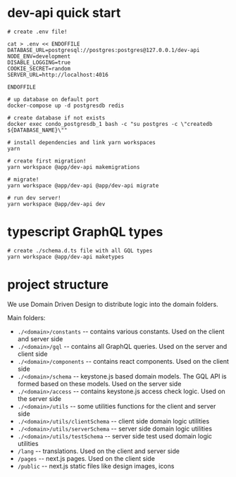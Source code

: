 # dev-api quick start

```
# create .env file!

cat > .env << ENDOFFILE
DATABASE_URL=postgresql://postgres:postgres@127.0.0.1/dev-api
NODE_ENV=development
DISABLE_LOGGING=true
COOKIE_SECRET=random
SERVER_URL=http://localhost:4016

ENDOFFILE

# up database on default port
docker-compose up -d postgresdb redis

# create database if not exists
docker exec condo_postgresdb_1 bash -c "su postgres -c \"createdb ${DATABASE_NAME}\""

# install dependencies and link yarn workspaces
yarn

# create first migration!
yarn workspace @app/dev-api makemigrations

# migrate!
yarn workspace @app/dev-api @app/dev-api migrate

# run dev server!
yarn workspace @app/dev-api dev
```

# typescript GraphQL types

```
# create ./schema.d.ts file with all GQL types
yarn workspace @app/dev-api maketypes
```

# project structure

We use Domain Driven Design to distribute logic into the domain folders.

Main folders:
 - `./<domain>/constants` -- contains various constants. Used on the client and server side
 - `./<domain>/gql` -- contains all GraphQL queries. Used on the server and client side
 - `./<domain>/components` -- contains react components. Used on the client side
 - `./<domain>/schema` -- keystone.js based domain models. The GQL API is formed based on these models. Used on the server side
 - `./<domain>/access` -- contains keystone.js access check logic. Used on the server side
 - `./<domain>/utils` -- some utilities functions for the client and server side
 - `./<domain>/utils/clientSchema` -- client side domain logic utilities
 - `./<domain>/utils/serverSchema` -- server side domain logic utilities
 - `./<domain>/utils/testSchema` -- server side test used domain logic utilities
 - `/lang` -- translations. Used on the client and server side
 - `/pages` -- next.js pages. Used on the client side
 - `/public` -- next.js static files like design images, icons
